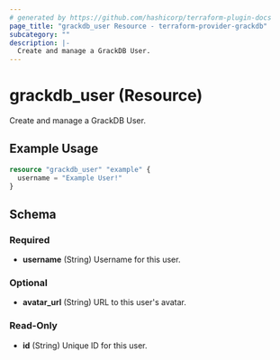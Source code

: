 ```yaml
---
# generated by https://github.com/hashicorp/terraform-plugin-docs
page_title: "grackdb_user Resource - terraform-provider-grackdb"
subcategory: ""
description: |-
  Create and manage a GrackDB User.
---
```


# grackdb_user (Resource)

Create and manage a GrackDB User.

## Example Usage

```terraform
resource "grackdb_user" "example" {
  username = "Example User!"
}
```

<!-- schema generated by tfplugindocs -->
## Schema

### Required

- **username** (String) Username for this user.

### Optional

- **avatar_url** (String) URL to this user's avatar.

### Read-Only

- **id** (String) Unique ID for this user.


